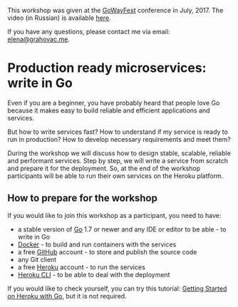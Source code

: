 This workshop was given at the [GoWayFest](http://goway.io) conference in July, 2017. The video (in Russian) is available [here](https://youtu.be/7jNsrSAPORQ).

If you have any questions, please contact me via email: [elena@grahovac.me](mailto:elena@grahovac.me).

# Production ready microservices: write in Go

Even if you are a beginner, you have probably heard that people love Go because it makes easy to build reliable and efficient applications and services.

But how to write services fast? How to understand if my service is ready to run in production? How to develop necessary requirements and meet them?

During the workshop we will discuss how to design stable, scalable, reliable and performant services. Step by step, we will write a service from scratch and prepare it for the deployment. So, at the end of the workshop participants will be able to run their own services on the Heroku platform.

## How to prepare for the workshop 

If you would like to join this workshop as a participant, you need to have:

- a stable version of [Go](https://golang.org/dl) 1.7 or newer and any IDE or editor to be able - to write in Go
- [Docker](https://www.docker.com/community-edition) - to build and run containers with the services
- a free [GitHub](https://github.com) account - to store and publish the source code
- any Git client
- a free [Heroku](https://www.heroku.com/) account - to run the services
- [Heroku CLI](https://devcenter.heroku.com/articles/heroku-cli) - to be able to deal with the deployment

If you would like to check yourself, you can try this tutorial: [Getting Started on Heroku with Go](https://devcenter.heroku.com/articles/getting-started-with-go), but it is not required.
